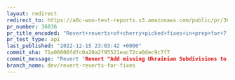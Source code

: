 ```yaml
---
layout: redirect
redirect_to: https://a8c-woo-test-reports.s3.amazonaws.com/public/pr/36036/api/index.html
pr_number: 36036
pr_title_encoded: "Revert+reverts+of+cherry+picked+fixes+in+prep+for+7.2.1+fix+release"
pr_test_type: api
last_published: "2022-12-15 23:03:42 +0000"
commit_sha: 71a06000fdfc0a20a2f95521eac72ca0dec9c7f7
commit_message: "Revert "Revert "Add missing Ukrainian Subdivisions to States.php (#35…"
branch_name: dev/revert-reverts-for-fixes
---
```

